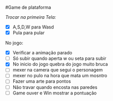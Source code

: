 #Game de plataforma

_Trocar na primeira Tela:_
- [x] A,S,D,W para Wasd
- [x] Pula para pular

No jogo:
- [x] Verificar a animação parado
- [ ] Só subir quando aperta w ou seta para subir
- [x] No inicio do jogo quebra do jogo muito bruca
- [ ] mexer na camera que segui o personagem
- [ ] mexer no pulo na hora que mata um mosntro
- [ ] Fazer uma arte para pontos
- [ ] Não travar quando encosta nas paredes
- [ ] Game ouver e Win mostrar a pontuação 
